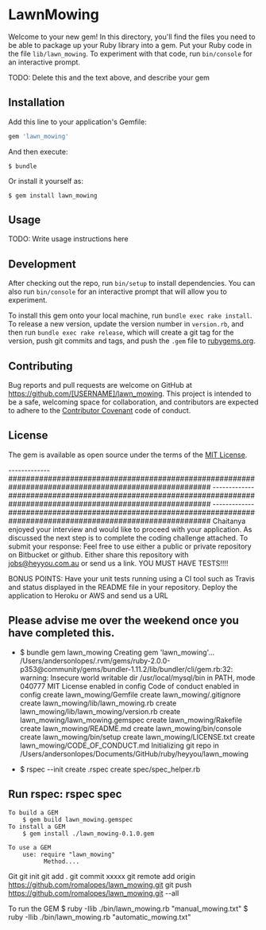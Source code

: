# LawnMowing

Welcome to your new gem! In this directory, you'll find the files you need to be able to package up your Ruby library into a gem. Put your Ruby code in the file `lib/lawn_mowing`. To experiment with that code, run `bin/console` for an interactive prompt.

TODO: Delete this and the text above, and describe your gem

## Installation

Add this line to your application's Gemfile:

```ruby
gem 'lawn_mowing'
```

And then execute:

    $ bundle

Or install it yourself as:

    $ gem install lawn_mowing

## Usage

TODO: Write usage instructions here

## Development

After checking out the repo, run `bin/setup` to install dependencies. You can also run `bin/console` for an interactive prompt that will allow you to experiment.

To install this gem onto your local machine, run `bundle exec rake install`. To release a new version, update the version number in `version.rb`, and then run `bundle exec rake release`, which will create a git tag for the version, push git commits and tags, and push the `.gem` file to [rubygems.org](https://rubygems.org).

## Contributing

Bug reports and pull requests are welcome on GitHub at https://github.com/[USERNAME]/lawn_mowing. This project is intended to be a safe, welcoming space for collaboration, and contributors are expected to adhere to the [Contributor Covenant](http://contributor-covenant.org) code of conduct.


## License

The gem is available as open source under the terms of the [MIT License](http://opensource.org/licenses/MIT).

-------------######################################################################################################
-------------######################################################################################################
-------------######################################################################################################
Chaitanya enjoyed your interview and would like to proceed with your application. As discussed the next step is to complete the coding challenge attached. To submit your response:
Feel free to use either a public or private repository on Bitbucket or github.
Either share this repository with jobs@heyyou.com.au or send us a link.
YOU MUST HAVE TESTS!!!!

BONUS POINTS: 
Have your unit tests running using a CI tool such as Travis and status displayed in the README file in your repository.
Deploy the application to Heroku or AWS and send us a URL

Please advise me over the weekend once you have completed this.
--------------------------------------------------------------------------------------------------------

- $ bundle gem lawn_mowing
	Creating gem 'lawn_mowing'...
	/Users/andersonlopes/.rvm/gems/ruby-2.0.0-p353@community/gems/bundler-1.11.2/lib/bundler/cli/gem.rb:32: warning: Insecure world writable dir /usr/local/mysql/bin in PATH, mode 040777
	MIT License enabled in config
	Code of conduct enabled in config
	      create  lawn_mowing/Gemfile
	      create  lawn_mowing/.gitignore
	      create  lawn_mowing/lib/lawn_mowing.rb
	      create  lawn_mowing/lib/lawn_mowing/version.rb
	      create  lawn_mowing/lawn_mowing.gemspec
	      create  lawn_mowing/Rakefile
	      create  lawn_mowing/README.md
	      create  lawn_mowing/bin/console
	      create  lawn_mowing/bin/setup
	      create  lawn_mowing/LICENSE.txt
	      create  lawn_mowing/CODE_OF_CONDUCT.md
	Initializing git repo in /Users/andersonlopes/Documents/GitHub/ruby/heyyou/lawn_mowing

- $ rspec --init
  create   .rspec
  create   spec/spec_helper.rb

 Run rspec:
   rspec spec
- 
    To build a GEM
        $ gem build lawn_mowing.gemspec
    To install a GEM
        $ gem install ./lawn_mowing-0.1.0.gem

    To use a GEM
        use: require "lawn_mowing"
              Method....

Git
      git init
      git add . 
      git commit xxxxx
      git remote add origin https://github.com/romalopes/lawn_mowing.git
      git push https://github.com/romalopes/lawn_mowing.git --all

To run the GEM
        $ ruby -Ilib ./bin/lawn_mowing.rb "manual_mowing.txt"
        $ ruby -Ilib ./bin/lawn_mowing.rb "automatic_mowing.txt"